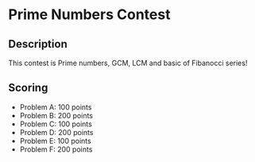 # Prime Numbers Contest

## Description

This contest is Prime numbers, GCM, LCM and basic of Fibanocci series!

## Scoring

- Problem A: 100 points
- Problem B: 200 points
- Problem C: 100 points
- Problem D: 200 points
- Problem E: 100 points
- Problem F: 200 points
